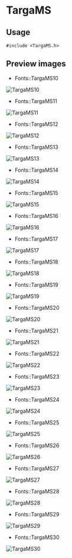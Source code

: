 TargaMS
==========

Usage
------

    #include <TargaMS.h>

Preview images
--------------
* Fonts::TargaMS10 

![TargaMS10](https://raw.githubusercontent.com/DisplayCore/TargaMS/master/Preview/TargaMS10.png)

* Fonts::TargaMS11 

![TargaMS11](https://raw.githubusercontent.com/DisplayCore/TargaMS/master/Preview/TargaMS11.png)

* Fonts::TargaMS12 

![TargaMS12](https://raw.githubusercontent.com/DisplayCore/TargaMS/master/Preview/TargaMS12.png)

* Fonts::TargaMS13 

![TargaMS13](https://raw.githubusercontent.com/DisplayCore/TargaMS/master/Preview/TargaMS13.png)

* Fonts::TargaMS14 

![TargaMS14](https://raw.githubusercontent.com/DisplayCore/TargaMS/master/Preview/TargaMS14.png)

* Fonts::TargaMS15 

![TargaMS15](https://raw.githubusercontent.com/DisplayCore/TargaMS/master/Preview/TargaMS15.png)

* Fonts::TargaMS16 

![TargaMS16](https://raw.githubusercontent.com/DisplayCore/TargaMS/master/Preview/TargaMS16.png)

* Fonts::TargaMS17 

![TargaMS17](https://raw.githubusercontent.com/DisplayCore/TargaMS/master/Preview/TargaMS17.png)

* Fonts::TargaMS18 

![TargaMS18](https://raw.githubusercontent.com/DisplayCore/TargaMS/master/Preview/TargaMS18.png)

* Fonts::TargaMS19 

![TargaMS19](https://raw.githubusercontent.com/DisplayCore/TargaMS/master/Preview/TargaMS19.png)

* Fonts::TargaMS20 

![TargaMS20](https://raw.githubusercontent.com/DisplayCore/TargaMS/master/Preview/TargaMS20.png)

* Fonts::TargaMS21 

![TargaMS21](https://raw.githubusercontent.com/DisplayCore/TargaMS/master/Preview/TargaMS21.png)

* Fonts::TargaMS22 

![TargaMS22](https://raw.githubusercontent.com/DisplayCore/TargaMS/master/Preview/TargaMS22.png)

* Fonts::TargaMS23 

![TargaMS23](https://raw.githubusercontent.com/DisplayCore/TargaMS/master/Preview/TargaMS23.png)

* Fonts::TargaMS24 

![TargaMS24](https://raw.githubusercontent.com/DisplayCore/TargaMS/master/Preview/TargaMS24.png)

* Fonts::TargaMS25 

![TargaMS25](https://raw.githubusercontent.com/DisplayCore/TargaMS/master/Preview/TargaMS25.png)

* Fonts::TargaMS26 

![TargaMS26](https://raw.githubusercontent.com/DisplayCore/TargaMS/master/Preview/TargaMS26.png)

* Fonts::TargaMS27 

![TargaMS27](https://raw.githubusercontent.com/DisplayCore/TargaMS/master/Preview/TargaMS27.png)

* Fonts::TargaMS28 

![TargaMS28](https://raw.githubusercontent.com/DisplayCore/TargaMS/master/Preview/TargaMS28.png)

* Fonts::TargaMS29 

![TargaMS29](https://raw.githubusercontent.com/DisplayCore/TargaMS/master/Preview/TargaMS29.png)

* Fonts::TargaMS30 

![TargaMS30](https://raw.githubusercontent.com/DisplayCore/TargaMS/master/Preview/TargaMS30.png)

